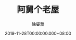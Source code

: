 ---
issue: 354
title: 阿舅个老屋
author: 徐姿華
language: 大埔
date: 2019-11-28T00:00:00.000+08:00
topic: 生活
difficulty: 2
wikidata: Q98096248
wikidata_link: https://www.wikidata.org/wiki/Q98096248
author_wikidata_link: https://www.wikidata.org/wiki/Q98096312
author_wikidata: Q98096312
---